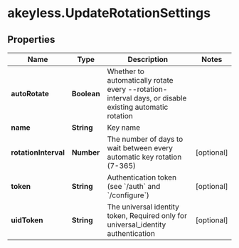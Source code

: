 # akeyless.UpdateRotationSettings

## Properties

Name | Type | Description | Notes
------------ | ------------- | ------------- | -------------
**autoRotate** | **Boolean** | Whether to automatically rotate every --rotation-interval days, or disable existing automatic rotation | 
**name** | **String** | Key name | 
**rotationInterval** | **Number** | The number of days to wait between every automatic key rotation (7-365) | [optional] 
**token** | **String** | Authentication token (see &#x60;/auth&#x60; and &#x60;/configure&#x60;) | [optional] 
**uidToken** | **String** | The universal identity token, Required only for universal_identity authentication | [optional] 


